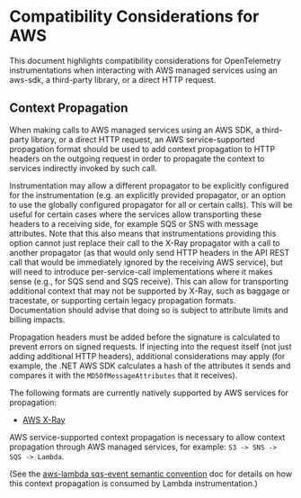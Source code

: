 # Compatibility Considerations for AWS

This document highlights compatibility considerations for OpenTelemetry
instrumentations when interacting with AWS managed services using an aws-sdk,
a third-party library, or a direct HTTP request.

## Context Propagation

When making calls to AWS managed services using an AWS SDK, a third-party
library, or a direct HTTP request, an AWS service-supported propagation format should
be used to add context propagation to HTTP headers on the outgoing request in order
to propagate the context to services indirectly invoked by such call.

Instrumentation may allow a different propagator to be explicitly configured for
the instrumentation (e.g. an explicitly provided propagator, or an option to use the
globally configured propagator for all or certain calls).
This will be useful for certain cases where the services allow transporting these
headers to a receiving side, for example SQS or SNS with message attributes.
Note that this also means that instrumentations providing this option cannot just
replace their call to the X-Ray propagator with a call to another propagator (as
that would only send HTTP headers in the API REST call that would be immediately
ignored by the receiving AWS service), but will need to introduce per-service-call
implementations where it makes sense (e.g., for SQS send and SQS receive).
This can allow for transporting additional context that may not be supported by X-Ray,
such as baggage or tracestate, or supporting certain legacy propagation formats.
Documentation should advise that doing so is subject to attribute limits and billing impacts.

Propagation headers must be added before the signature is calculated to prevent
errors on signed requests. If injecting into the request itself (not just adding
additional HTTP headers), additional considerations may apply (for example, the
.NET AWS SDK calculates a hash of the attributes it sends and compares it with
the `MD5OfMessageAttributes` that it receives).

The following formats are currently natively supported by AWS services for propagation:

- [AWS X-Ray](https://docs.aws.amazon.com/xray/latest/devguide/aws-xray.html)

AWS service-supported context propagation is necessary to allow context propagation
through AWS managed services, for example: `S3 -> SNS -> SQS -> Lambda`.

(See the [aws-lambda sqs-event semantic convention](/docs/faas/aws-lambda.md#sqs-event)
doc for details on how this context propagation is consumed by Lambda instrumentation.)
